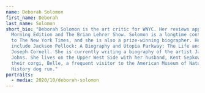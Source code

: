 ```yaml
---
name: Deborah Solomon
first_name: Deborah
last_name: Solomon
short_bio: "Deborah Solomon is the art critic for WNYC. Her reviews appear on
  Morning Edition and The Brian Lehrer Show. Solomon is a longtime contributor
  to The New York Times, and she is also a prize-winning biographer. Her books
  include Jackson Pollock: A Biography and Utopia Parkway: The Life and Work of
  Joseph Cornell. She is currently writing a biography of the artist Jasper
  Johns. She lives on the Upper West Side with her husband, Kent Sepkowitz, and
  their corgi, Belle, a frequent visitor to the American Museum of Natural
  History dog run."
portraits:
  - media: 2020/10/deborah-solomon
---
```

